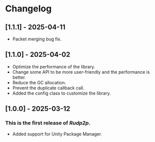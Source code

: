 ﻿# Changelog

## [1.1.1] - 2025-04-11
- Packet merging bug fix.

## [1.1.0] - 2025-04-02
- Optimize the performance of the library.
- Change some API to be more user-friendly and the performance is better.
- Reduce the GC allocation.
- Prevent the duplicate callback call.
- Added the config class to customize the library.

## [1.0.0] - 2025-03-12
### This is the first release of *Rudp2p*.
- Added support for Unity Package Manager.
